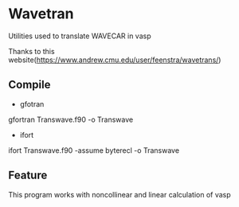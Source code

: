# Wavetran
Utilities used to translate WAVECAR in vasp

Thanks to this website(https://www.andrew.cmu.edu/user/feenstra/wavetrans/)

## Compile
* gfotran 

gfortran Transwave.f90 -o Transwave

* ifort

ifort Transwave.f90 -assume byterecl -o Transwave

## Feature 
This program works with noncollinear and linear calculation of vasp
 
